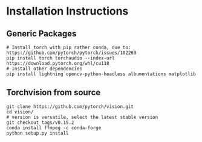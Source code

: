 # Installation Instructions
## Generic Packages
```shell
# Install torch with pip rather conda, due to: https://github.com/pytorch/pytorch/issues/102269
pip install torch torchaudio --index-url https://download.pytorch.org/whl/cu118
# Install other dependencies
pip install lightning opencv-python-headless albumentations matplotlib
```
## Torchvision from source
```shell
git clone https://github.com/pytorch/vision.git
cd vision/
# version is versatile, select the latest stable version
git checkout tags/v0.15.2
conda install ffmpeg -c conda-forge
python setup.py install
```
